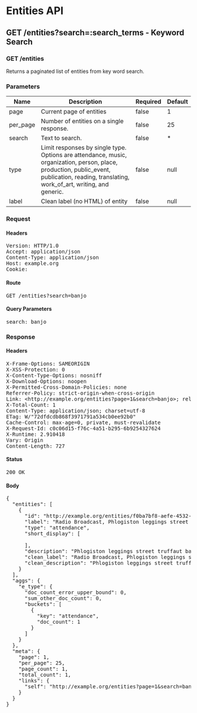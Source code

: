 # Entities API



## GET /entities?search=:search_terms - Keyword Search

### GET /entities

Returns a paginated list of entities from key word search.

### Parameters

| Name | Description | Required | Default |
|------|-------------|----------|---------|
| page | Current page of entities | false | 1
| per_page | Number of entities on a single response. | false | 25
| search | Text to search. | false | *
| type | Limit responses by single type. Options are attendance, music, organization, person, place, production, public_event, publication, reading, translating, work_of_art, writing, and generic. | false | null
| label | Clean label (no HTML) of entity | false | null

### Request

#### Headers

<pre>Version: HTTP/1.0
Accept: application/json
Content-Type: application/json
Host: example.org
Cookie: </pre>

#### Route

<pre>GET /entities?search=banjo</pre>

#### Query Parameters

<pre>search: banjo</pre>

### Response

#### Headers

<pre>X-Frame-Options: SAMEORIGIN
X-XSS-Protection: 0
X-Content-Type-Options: nosniff
X-Download-Options: noopen
X-Permitted-Cross-Domain-Policies: none
Referrer-Policy: strict-origin-when-cross-origin
Link: &lt;http://example.org/entities?page=1&amp;search=banjo&gt;; rel=&#39;self&#39;
X-Total-Count: 1
Content-Type: application/json; charset=utf-8
ETag: W/&quot;72dfdcdb868f3971791a534cb0ee92b0&quot;
Cache-Control: max-age=0, private, must-revalidate
X-Request-Id: c0c06d15-f76c-4a51-b295-6b9254327624
X-Runtime: 2.910418
Vary: Origin
Content-Length: 727</pre>

#### Status

<pre>200 OK</pre>

#### Body

<pre>{
  "entities": [
    {
      "id": "http://example.org/entities/f0ba7bf8-aefe-4532-834e-4da1ce422e92",
      "label": "Radio Broadcast, Phlogiston leggings street truffaut banjo quinoa skateboard.",
      "type": "attendance",
      "short_display": [

      ],
      "description": "Phlogiston leggings street truffaut banjo quinoa skateboard.",
      "clean_label": "Radio Broadcast, Phlogiston leggings street truffaut banjo quinoa skateboard.",
      "clean_description": "Phlogiston leggings street truffaut banjo quinoa skateboard."
    }
  ],
  "aggs": {
    "e_type": {
      "doc_count_error_upper_bound": 0,
      "sum_other_doc_count": 0,
      "buckets": [
        {
          "key": "attendance",
          "doc_count": 1
        }
      ]
    }
  },
  "meta": {
    "page": 1,
    "per_page": 25,
    "page_count": 1,
    "total_count": 1,
    "links": {
      "self": "http://example.org/entities?page=1&search=banjo"
    }
  }
}</pre>
